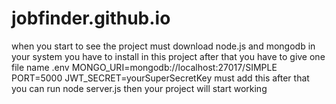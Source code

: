 # jobfinder.github.io

when you start to see the project must download node.js and mongodb in your system 
you have to install in this project after that you have to give one file name .env
MONGO_URI=mongodb://localhost:27017/SIMPLE
PORT=5000
JWT_SECRET=yourSuperSecretKey
must add this 
after that you can run node server.js then your project will start working
